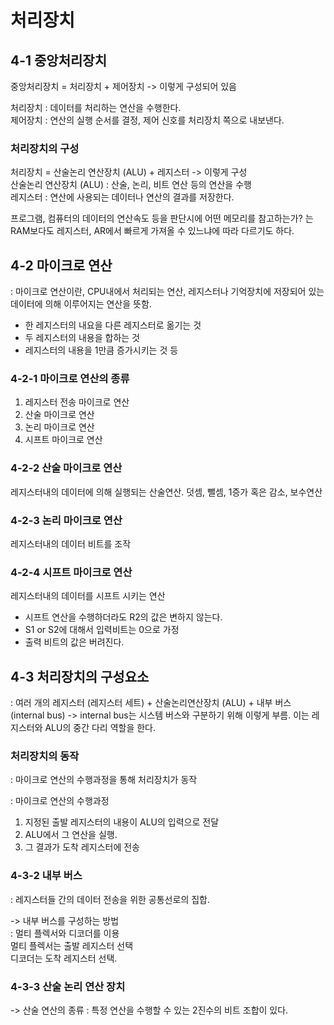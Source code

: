 # 처리장치

## 4-1 중앙처리장치
중앙처리장치 =  처리장치 + 제어장치 -> 이렇게 구성되어 있음

처리장치 : 데이터를 처리하는 연산을 수행한다.    
제어장치 : 연산의 실행 순서를 결정, 제어 신호를 처리장치 쪽으로 내보낸다.    

### 처리장치의 구성 

처리장치 = 산술논리 연산장치 (ALU) + 레지스터 -> 이렇게 구성    
산술논리 연산장치 (ALU) : 산술, 논리, 비트 연산 등의 연산을 수행    
레지스터 : 연산에 사용되는 데이터나 연산의 결과를 저장한다.    

프로그램, 컴퓨터의 데이터의 연산속도 등을 판단시에 어떤 메모리를 참고하는가? 는 RAM보다도 레지스터, AR에서 빠르게 가져올 수 있느냐에 따라 다르기도 하다. 

## 4-2 마이크로 연산
: 마이크로 연산이란, CPU내에서 처리되는 연산, 레지스터나 기억장치에 저장되어 있는 데이터에 의해 이루어지는 연산을 뜻함.

- 한 레지스터의 내요을 다른 레지스터로 옮기는 것 
- 두 레지스터의 내용을 합하는 것 
- 레지스터의 내용을 1만큼 증가시키는 것 등

### 4-2-1 마이크로 연산의 종류
1. 레지스터 전송 마이크로 연산
2. 산술 마이크로 연산
3. 논리 마이크로 연산
4. 시프트 마이크로 연산

### 4-2-2 산술 마이크로 연산 
레지스터내의 데이터에 의해 실행되는 산술연산. 
덧셈, 뺄셈, 1증가 혹은 감소, 보수연산

### 4-2-3 논리 마이크로 연산
레지스터내의 데이터 비트를 조작

### 4-2-4 시프트 마이크로 연산
레지스터내의 데이터를 시프트 시키는 연산
- 시프트 연산을 수행하더라도 R2의 값은 변하지 않는다. 
- S1 or S2에 대해서 입력비트는 0으로 가정
- 출력 비트의 값은 버려진다. 

## 4-3 처리장치의 구성요소
: 여러 개의 레지스터 (레지스터 세트) + 산술논리연산장치 (ALU) + 내부 버스 (internal bus)
-> internal bus는 시스템 버스와 구분하기 위해 이렇게 부름. 이는 레지스터와 ALU의 중간 다리 역할을 한다. 

### 처리장치의 동작
: 마이크로 연산의 수행과정을 통해 처리장치가 동작

: 마이크로 연산의 수행과정
1) 지정된 출발 레지스터의 내용이 ALU의 입력으로 전달
2) ALU에서 그 연산을 실행.
3) 그 결과가 도착 레지스터에 전송

### 4-3-2 내부 버스
: 레지스터들 간의 데이터 전송을 위한 공통선로의 집합. 

-> 내부 버스를 구성하는 방법   
: 멀티 플렉서와 디코더를 이용   
멀티 플렉서는 출발 레지스터 선택   
디코더는 도착 레지스터 선택.     

### 4-3-3 산술 논리 연산 장치 
-> 산술 연산의 종류
: 특정 연산을 수행할 수 있는 2진수의 비트 조합이 있다.    

